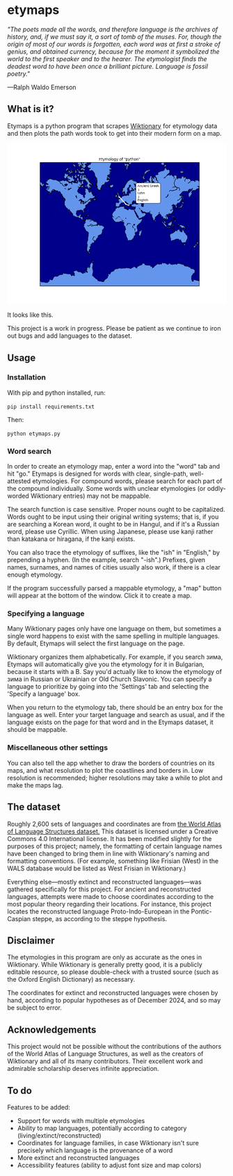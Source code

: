 # etymaps

*"The poets made all the words, and therefore language is the archives of history, and, if we must say it, a sort of tomb of the muses. For, though the origin of most of our words is forgotten, each word was at first a stroke of genius, and obtained currency, because for the moment it symbolized the world to the first speaker and to the hearer. The etymologist finds the deadest word to have been once a brilliant picture. Language is fossil poetry."*

—Ralph Waldo Emerson

## What is it?

Etymaps is a python program that scrapes [Wiktionary](https://www.wiktionary.org/) for etymology data and then plots the path words took to get into their modern form on a map.

![python example](example.png)

It looks like this.

This project is a work in progress. Please be patient as we continue to iron out bugs and add languages to the dataset.

## Usage

### Installation

With pip and python installed, run:

``` pip install requirements.txt ```

Then:

``` python etymaps.py ```

### Word search

In order to create an etymology map, enter a word into the "word" tab and hit "go." Etymaps is designed for words with clear, single-path, well-attested etymologies. For compound words, please search for each part of the compound individually. Some words with unclear etymologies (or oddly-worded Wiktionary entries) may not be mappable.

The search function is case sensitive. Proper nouns ought to be capitalized. Words ought to be input using their original writing systems; that is, if you are searching a Korean word, it ought to be in Hangul, and if it's a Russian word, please use Cyrillic. When using Japanese, please use kanji rather than katakana or hiragana, if the kanji exists.

You can also trace the etymology of suffixes, like the "ish" in "English," by prepending a hyphen. (In the example, search "-ish".) Prefixes, given names, surnames, and names of cities usually also work, if there is a clear enough etymology.

If the program successfully parsed a mappable etymology, a "map" button will appear at the bottom of the window. Click it to create a map.

### Specifying a language

Many Wiktionary pages only have one language on them, but sometimes a single word happens to exist with the same spelling in multiple languages. By default, Etymaps will select the first language on the page. 

Wiktionary organizes them alphabetically. For example, if you search зима, Etymaps will automatically give you the etymology for it in Bulgarian, because it starts with a B. Say you'd actually like to know the etymology of зима in Russian or Ukrainian or Old Church Slavonic. You can specify a language to prioritize by going into the 'Settings' tab and selecting the 'Specify a language' box.

When you return to the etymology tab, there should be an entry box for the language as well. Enter your target language and search as usual, and if the language exists on the page for that word and in the Etymaps dataset, it should be mappable.

### Miscellaneous other settings

You can also tell the app whether to draw the borders of countries on its maps, and what resolution to plot the coastlines and borders in. Low resolution is recommended; higher resolutions may take a while to plot and make the maps lag.

## The dataset

Roughly 2,600 sets of languages and coordinates are from [the World Atlas of Language Structures dataset.](https://github.com/cldf-datasets/wals) This dataset is licensed under a Creative Commons 4.0 International license. It has been modified slightly for the purposes of this project; namely, the formatting of certain language names have been changed to bring them in line with Wiktionary's naming and formatting conventions. (For example, something like Frisian (West) in the WALS database would be listed as West Frisian in Wiktionary.)

Everything else—mostly extinct and reconstructed languages—was gathered specifically for this project. For ancient and reconstructed languages, attempts were made to choose coordinates according to the most popular theory regarding their locations. For instance, this project locates the reconstructed language Proto-Indo-European in the Pontic-Caspian steppe, as according to the steppe hypothesis.

## Disclaimer

The etymologies in this program are only as accurate as the ones in Wiktionary. While Wiktionary is generally pretty good, it is a publicly editable resource, so please double-check with a trusted source (such as the Oxford English Dictionary) as necessary.

The coordinates for extinct and reconstructed languages were chosen by hand, according to popular hypotheses as of December 2024, and so may be subject to error.


## Acknowledgements

This project would not be possible without the contributions of the authors of the World Atlas of Language Structures, as well as the creators of Wiktionary and all of its many contributors. Their excellent work and admirable scholarship deserves infinite appreciation.

## To do

Features to be added:

* Support for words with multiple etymologies
* Ability to map languages, potentially according to category (living/extinct/reconstructed)
* Coordinates for language families, in case Wiktionary isn't sure precisely which language is the provenance of a word
* More extinct and reconstructed languages
* Accessibility features (ability to adjust font size and map colors)
